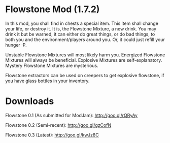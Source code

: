 Flowstone Mod (1.7.2)
======================
In this mod, you shall find in chests a special item. 
This item shall change your life, or destroy it.
It is, the Flowstone Mixture, a new drink.
You may drink it but be warned, 
it can either do great things, or do bad things, 
to both you and the environment/players around you.
Or, it could just refill your hunger :P.

Unstable Flowstone Mixtures will most likely harm you.
Energized Flowstone Mixtures will always be beneficial.
Explosive Mixtures are self-explanatory.
Mystery Flowstone Mixtures are mysterious.

Flowstone extractors can be used on creepers to get explosive flowstone,
if you have glass bottles in your inventory.

Downloads
========================================================
Flowstone 0.1 (As submitted for ModJam): http://goo.gl/rQRyAy

Flowstone 0.2 (Semi-recent): http://goo.gl/gzCofN

Flowstone 0.3 (Latest): http://goo.gl/kwJz8C
